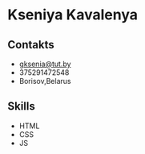 # Kseniya Kavalenya #

## Contakts ##
* gksenia@tut.by
* 375291472548
* Borisov,Belarus

## Skills ##
* HTML
* CSS
* JS